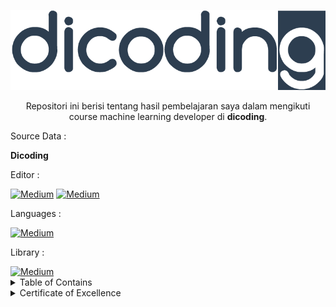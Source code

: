 <p align="center">
  <a href='www.dicoding.com'><img src="Readme2/logodicoding.png"></a>
</p> 

<p align="center">
  Repositori ini berisi tentang hasil pembelajaran saya dalam mengikuti course machine learning developer di <strong>dicoding</strong>.
</p>

<p align="justify">
  Source Data :
</p>
 <p align="justify">
  <strong>Dicoding</strong>
</p>



<p align="justify">
  Editor :
</p>
  <a href="https://jupyter.org/" target="_blank"><img alt="Medium" src="https://img.shields.io/badge/jupyter-%23FA0F00.svg?style=for-the-badge&logo=jupyter&logoColor=white" /></a>  <a href="https://code.visualstudio.com/" target="_blank"><img alt="Medium" src="https://img.shields.io/badge/Visual%20Studio%20Code-0078d7.svg?style=for-the-badge&logo=visual-studio-code&logoColor=white" /></a>
  
  
<p align="justify">
  Languages :
</p>
  <a href="https://www.python.org/" target="_blank"><img alt="Medium" src="https://img.shields.io/badge/python-3670A0?style=for-the-badge&logo=python&logoColor=ffdd54" /></a> 
  
 <p align="justify">
  Library :
</p>
  <a href="https://www.tensorflow.org" target="_blank"><img alt="Medium" src="https://img.shields.io/badge/TensorFlow-%23FF6F00.svg?style=for-the-badge&logo=TensorFlow&logoColor=white" /></a>

<details><summary>Table of Contains</summary>
 
  <a>[ Dicoding Machine Learning ](https://github.com/farhanalaydroes/Machine-Learning-Developer-Dicoding/blob/main/Readme2/Dicoding_Machine_Learning_Developer.ipynb) </a> 

 </details>


 <details><summary>Certificate of Excellence</summary>


<a>[Link Sertifikat](https://www.dicoding.com/certificates/81P2GL608POY) </a>  
